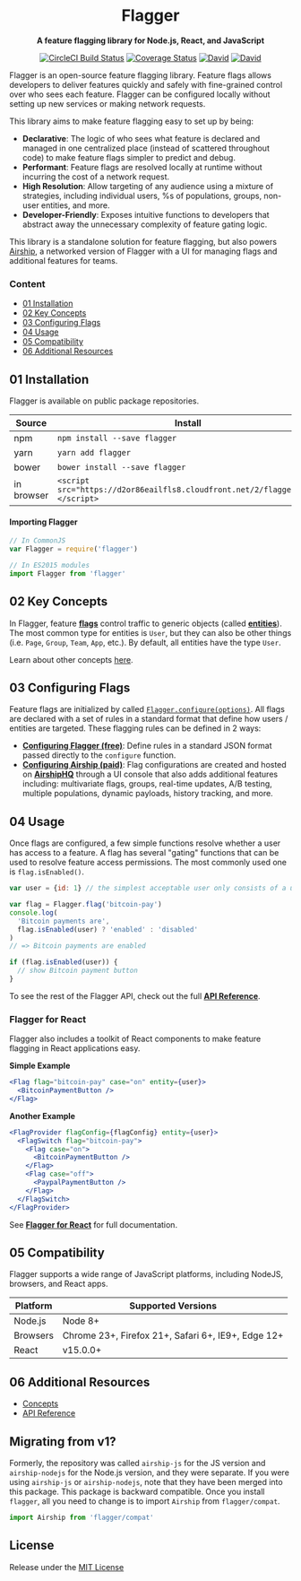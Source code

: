 <h1 align="center">Flagger</h1>

<p align="center">
    <strong>A feature flagging library for Node.js, React, and JavaScript</strong>
</p>

<p align="center">
    <a href="https://circleci.com/gh/airshiphq/flagger-js"><img src="https://circleci.com/gh/airshiphq/flagger-js.svg?style=svg" alt="CircleCI Build Status" /></a>
    <a href="https://codecov.io/gh/airshiphq/flagger-js"><img src="https://codecov.io/gh/airshiphq/flagger-js/branch/master/graph/badge.svg" alt="Coverage Status" /></a>
    <a href="https://david-dm.org/airshiphq/flagger-js"><img src="https://david-dm.org/airshiphq/flagger-js/status.svg" alt="David" /></a>
    <a href="https://david-dm.org/airshiphq/flagger-js"><img src="https://david-dm.org/airshiphq/flagger-js/dev-status.svg" alt="David" /></a>
</p>

Flagger is an open-source feature flagging library. Feature flags allows developers to deliver features quickly and safely with fine-grained control over who sees each feature. Flagger can be configured locally without setting up new services or making network requests.

This library aims to make feature flagging easy to set up by being:

- **Declarative**: The logic of who sees what feature is declared and managed in one centralized place (instead of scattered throughout code) to make feature flags simpler to predict and debug.
- **Performant**: Feature flags are resolved locally at runtime without incurring the cost of a network request.
- **High Resolution**: Allow targeting of any audience using a mixture of strategies, including individual users, %s of populations, groups, non-user entities, and more.
- **Developer-Friendly**: Exposes intuitive functions to developers that abstract away the unnecessary complexity of feature gating logic.

This library is a standalone solution for feature flagging, but also powers [Airship](https://www.airshiphq.com), a networked version of Flagger with a UI for managing flags and additional features for teams.

### Content

- [01 Installation](#01-installation)
- [02 Key Concepts](#02-key-concepts)
- [03 Configuring Flags](#03-configuring-flags)
- [04 Usage](#04-usage)
- [05 Compatibility](#05-compatibility)
- [06 Additional Resources](#06-additional-resources)

## 01 Installation

Flagger is available on public package repositories.

| Source     | Install                                                                      |
| ---------- | ---------------------------------------------------------------------------- |
| npm        | `npm install --save flagger`                                                 |
| yarn       | `yarn add flagger`                                                           |
| bower      | `bower install --save flagger`                                               |
| in browser | `<script src="https://d2or86eailfls8.cloudfront.net/2/flagger.js"></script>` |

#### Importing Flagger

```javascript
// In CommonJS
var Flagger = require('flagger')

// In ES2015 modules
import Flagger from 'flagger'
```

## 02 Key Concepts

In Flagger, feature [**flags**](docs/concepts.md#flags) control traffic to generic objects (called [**entities**](docs/concepts.md#entities)). The most common type for entities is `User`, but they can also be other things (i.e. `Page`, `Group`, `Team`, `App`, etc.). By default, all entities have the type `User`.

Learn about other concepts [here](docs/concepts.md).

## 03 Configuring Flags

Feature flags are initialized by called [`Flagger.configure(options)`](docs/api-reference.md#airshipconfigureoptions). All flags are declared with a set of rules in a standard format that define how users / entities are targeted. These flagging rules can be defined in 2 ways:

- [**Configuring Flagger (free)**](docs/configuring-core.md): Define rules in a standard JSON format passed directly to the `configure` function.
- [**Configuring Airship (paid)**](docs/configuring-cloud.md): Flag configurations are created and hosted on [**AirshipHQ**](https://www.airshiphq.com) through a UI console that also adds additional features including: multivariate flags, groups, real-time updates, A/B testing, multiple populations, dynamic payloads, history tracking, and more.

## 04 Usage

Once flags are configured, a few simple functions resolve whether a user has access to a feature. A flag has several "gating" functions that can be used to resolve feature access permissions. The most commonly used one is `flag.isEnabled()`.

```javascript
var user = {id: 1} // the simplest acceptable user only consists of a unique ID

var flag = Flagger.flag('bitcoin-pay')
console.log(
  'Bitcoin payments are',
  flag.isEnabled(user) ? 'enabled' : 'disabled'
)
// => Bitcoin payments are enabled

if (flag.isEnabled(user)) {
  // show Bitcoin payment button
}
```

To see the rest of the Flagger API, check out the full [**API Reference**](docs/api-reference.md).

### Flagger for React

Flagger also includes a toolkit of React components to make feature flagging in React applications easy.

**Simple Example**

```jsx
<Flag flag="bitcoin-pay" case="on" entity={user}>
  <BitcoinPaymentButton />
</Flag>
```

**Another Example**

```jsx
<FlagProvider flagConfig={flagConfig} entity={user}>
  <FlagSwitch flag="bitcoin-pay">
    <Flag case="on">
      <BitcoinPaymentButton />
    </Flag>
    <Flag case="off">
      <PaypalPaymentButton />
    </Flag>
  </FlagSwitch>
</FlagProvider>
```

See [**Flagger for React**](docs/react.md) for full documentation.

## 05 Compatibility

Flagger supports a wide range of JavaScript platforms, including NodeJS, browsers, and React apps.

| Platform | Supported Versions                                 |
| -------- | -------------------------------------------------- |
| Node.js  | Node 8+                                            |
| Browsers | Chrome 23+, Firefox 21+, Safari 6+, IE9+, Edge 12+ |
| React    | v15.0.0+                                           |

## 06 Additional Resources

- [Concepts](docs/concepts.md)
- [API Reference](docs/api-reference.md)

## Migrating from v1?

Formerly, the repository was called `airship-js` for the JS version and `airship-nodejs` for the Node.js version, and they were separate. If you were using `airship-js` or `airship-nodejs`, note that they have been merged into this package. This package is backward compatible. Once you install `flagger`, all you need to change is to import `Airship` from `flagger/compat`.

```js
import Airship from 'flagger/compat'
```

## License

Release under the [MIT License](LICENSE.md)
